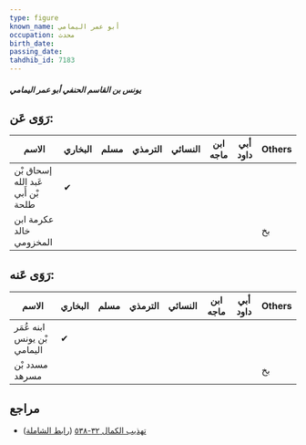 ```yaml
---
type: figure
known_name: أبو عمر اليمامي
occupation: محدث
birth_date:
passing_date:
tahdhib_id: 7183
---
```

##### يونس بن القاسم الحنفي أبو عمر اليمامي

## رَوَى عَن:
| الاسم                             | البخاري | مسلم | الترمذي | النسائي | ابن ماجه | أبي داود | Others |
| --------------------------------- | ------- | ---- | ------- | ------- | -------- | -------- | ------ |
| إسحاق بْن عَبد الله بْن أَبي طلحة | ✔       |      |         |         |          |          |        |
| عكرمة ابن خالد المخزومي           |         |      |         |         |          |          | بخ     |
## رَوَى عَنه:
| الاسم                       | البخاري | مسلم | الترمذي | النسائي | ابن ماجه | أبي داود | Others |
| --------------------------- | ------- | ---- | ------- | ------- | -------- | -------- | ------ |
| ابنه عُمَر بْن يونس اليمامي | ✔       |      |         |         |          |          |        |
| مسدد بْن مسرهد              |         |      |         |         |          |          | بخ     |
## مراجع
- [تهذيب الكمال ٣٢-٥٣٨](obsidian://open?vault=Tahdhib-al-Kamal&file=Figures/٧١٨٣-يونس%20بن%20القاسم%20الحنفي%20أبو%20عمر%20اليمامي) ([رابط الشاملة](https://shamela.ws/book/3722/17652))